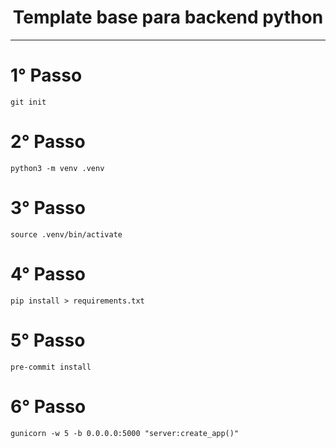 <div align="center">
  <h1>Template base para backend python</h1>
</div>

----

# 1° Passo

```
git init
```

# 2° Passo

```
python3 -m venv .venv
```

# 3° Passo

```
source .venv/bin/activate
```

# 4° Passo

```
pip install > requirements.txt
```

# 5° Passo

```
pre-commit install
```

# 6° Passo

```
gunicorn -w 5 -b 0.0.0.0:5000 "server:create_app()"
```

